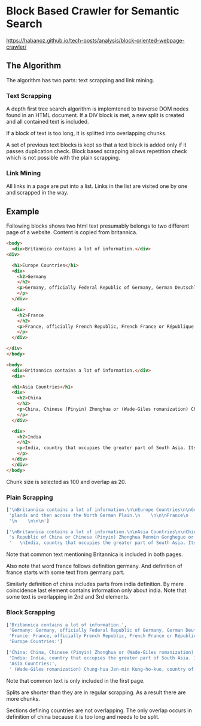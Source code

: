 # Block Based Crawler for Semantic Search

https://habanoz.github.io/tech-posts/analysis/block-oriented-webpage-crawler/

## The Algorithm

The algorithm has two parts: text scrapping and link mining.


### Text Scrapping

A depth first tree search algorithm is implemtened to traverse DOM nodes found in an HTML document. If a DIV block is met, a new split is created and all contained text is included. 

If a block of text is too long, it is splitted into overlapping chunks.

A set of previous text blocks is kept so that a text block is added only if it passes duplication check. Block based scrapping allows repetition check which is not possible with the plain scrapping.

### Link Mining

All links in a page are put into a list.
Links in the list are visited one by one and scrapped in the way.


## Example 

Following blocks shows two html text presumably belongs to two different page of a website. Content is copied from britannica.

```html
<body>
  <div>Britannica contains a lot of information.</div>
<div>

  <h1>Europe Countries</h1>
  <div>
    <h2>Germany
    </h2>
    <p>Germany, officially Federal Republic of Germany, German Deutschland or Bundesrepublik Deutschland, country of north-central Europe, traversing the continent’s main physical divisions, from the outer ranges of the Alps northward across the varied landscape of the Central German Uplands and then across the North German Plain.
    </p>
  </div>

  <div>
    <h2>France
    </h2>
    <p>France, officially French Republic, French France or République Française, country of northwestern Europe. Historically and culturally among the most important nations in the Western world, France has also played a highly significant role in international affairs, with former colonies in every corner of the globe.
    </p>
  </div>

</div>
</body>
```

```html
<body>
  <div>Britannica contains a lot of information.</div>
  <div>

  <h1>Asia Countries</h1>
  <div>
    <h2>China
    </h2>
    <p>China, Chinese (Pinyin) Zhonghua or (Wade-Giles romanization) Chung-hua, also spelled (Pinyin) Zhongguo or (Wade-Giles romanization) Chung-kuo, officially People’s Republic of China or Chinese (Pinyin) Zhonghua Renmin Gongheguo or (Wade-Giles romanization) Chung-hua Jen-min Kung-ho-kuo, country of East Asia. It is the largest of all Asian countries and has the largest population of any country in the world. 
    </p>
  </div>

  <div>
    <h2>India
    </h2>
    <p>India, country that occupies the greater part of South Asia. Its capital is New Delhi, built in the 20th century just south of the historic hub of Old Delhi to serve as India’s administrative centre. Its government is a constitutional republic that represents a highly diverse population consisting of thousands of ethnic groups and likely hundreds of languages.
    </p>
  </div>
  </div>
</body>
```

Chunk size is selected as 100 and overlap as 20.

### Plain Scrapping

```python
['\nBritannica contains a lot of information.\n\nEurope Countries\n\nGermany\n    \nGermany, officially Federal Republic of Germany, German Deutschland or Bundesrepublik Deutschland, country of north-central Europe, traversing the continent’s main physical divisions, from the outer ranges of the Alps northward across the varied landscape of the Central German Uplands and then across the North German Plain.\n    \n\n\nFrance\n ',
 'plands and then across the North German Plain.\n    \n\n\nFrance\n    \nFrance, officially French Republic, French France or République Française, country of northwestern Europe. Historically and culturally among the most important nations in the Western world, France has also played a highly significant role in international affairs, with former colonies in every corner of the globe.\n    \n\n\n',
 '\n    \n\n\n']

```

```python
['\nBritannica contains a lot of information.\n\nAsia Countries\n\nChina\n    \nChina, Chinese (Pinyin) Zhonghua or (Wade-Giles romanization) Chung-hua, also spelled (Pinyin) Zhongguo or (Wade-Giles romanization) Chung-kuo, officially People’s Republic of China or Chinese (Pinyin) Zhonghua Renmin Gongheguo',
 's Republic of China or Chinese (Pinyin) Zhonghua Renmin Gongheguo or (Wade-Giles romanization) Chung-hua Jen-min Kung-ho-kuo, country of East Asia. It is the largest of all Asian countries and has the largest population of any country in the world. \n    \n\n\nIndia\n    \nIndia, country that occupies the greater part of South Asia. Its capital is New',
 '   \nIndia, country that occupies the greater part of South Asia. Its capital is New Delhi, built in the 20th century just south of the historic hub of Old Delhi to serve as India’s administrative centre. Its government is a constitutional republic that represents a highly diverse population consisting of thousands of ethnic groups and likely hundreds of languages.\n    \n\n\n']
```

Note that common text mentioning Britannica is included in both pages. 

Also note that word france follows definition germany. And definition of france starts with some text from germany part.

Similarly definition of china includes parts from india definition. By mere coincidence last element contains information only about india. Note that some text is overlapping in 2nd and 3rd elements.



### Block Scrapping


```python
['Britannica contains a lot of information.',
 'Germany: Germany, officially Federal Republic of Germany, German Deutschland or Bundesrepublik Deutschland, country of north-central Europe, traversing the continent’s main physical divisions, from the outer ranges of the Alps northward across the varied landscape of the Central German Uplands and then across the North German Plain.',
 'France: France, officially French Republic, French France or République Française, country of northwestern Europe. Historically and culturally among the most important nations in the Western world, France has also played a highly significant role in international affairs, with former colonies in every corner of the globe.',
 'Europe Countries:']
```


```python
['China: China, Chinese (Pinyin) Zhonghua or (Wade-Giles romanization) Chung-hua, also spelled (Pinyin) Zhongguo or (Wade-Giles romanization) Chung-kuo, officially People’s Republic of China or Chinese (Pinyin) Zhonghua Renmin Gongheguo or (Wade-Giles romanization) Chung-hua Jen-min Kung-ho-',
 'India: India, country that occupies the greater part of South Asia. Its capital is New Delhi, built in the 20th century just south of the historic hub of Old Delhi to serve as India’s administrative centre. Its government is a constitutional republic that represents a highly diverse population consisting of thousands of ethnic groups and likely hundreds of languages.',
 'Asia Countries:',
 ' (Wade-Giles romanization) Chung-hua Jen-min Kung-ho-kuo, country of East Asia. It is the largest of all Asian countries and has the largest population of any country in the world.']
```

Note that common text is only included in the first page. 

Splits are shorter than they are in regular scrapping. As a result there are more chunks.

Sections defining countries are not overlapping. The only overlap occurs in definition of china because it is too long and needs to be split. 


